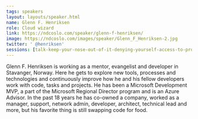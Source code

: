 ```yaml
---
tags: speakers
layout: layouts/speaker.html
name: Glenn F. Henriksen
role: Cloud wizard
link: https://ndcoslo.com/speaker/glenn-f-henriksen/
image: https://ndcoslo.com/images/speaker/Glenn_F_Henriksen-2.jpg
twitter: ' @henriksen'
sessions: [talk-keep-your-nose-out-of-it-denying-yourself-access-to-production]
---
```

Glenn F. Henriksen is working as a mentor, evangelist and developer in Stavanger, Norway. Here he gets to explore new tools, processes and technologies and continuously improve how he and his fellow developers work with code, tasks and projects. He has been a Microsoft Development MVP, a part of the Microsoft Regional Director program and is an Azure Advisor. In the past 18 years he has co-owned a company, worked as a manager, support, network admin, developer, architect, technical lead and more, but his favorite thing is still swapping code for food.
